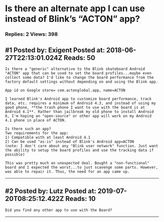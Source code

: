 # Is there an alternate app I can use instead of Blink&rsquo;s &ldquo;ACTON&rdquo; app?

### Replies: 2 Views: 398

## \#1 Posted by: Exigent Posted at: 2018-06-27T22:13:01.024Z Reads: 50

```
Is there a "generic" alternative to the Blink skateboard Android "ACTON" app that can be used to set the board profiles...maybe even collect some data? I'd like to change the board performance from the factory default settings without depending on and using the Blink app.

App id on Google store= com.actonglobal.app, name=ACTON

I learned Blink's Android app to customize board performance, track data, etc. requires a minimum of Android 4.3, and instead of using my good phone, **the trash phone I want to use with the board is at Android 4.1**. Rather than jailbreak my old phone to install Android 6, I'm hoping an "open-source" or other app will work on my Android 4.1 phone in place of ACTON.

Is there such an app?
Two requirements for the app:
1) Compatible with at least Android 4.1
2) Can be used "as-is" instead of Blink's Android app=ACTON
(note: I don't care about any "Blink user network" function. Just want the ability to setup the board profiles and use the tracking data if possible)

This was pretty much an unexpected deal. Bought a "non-functional" board and I expected the worst...to just scavenge some parts. However, was able to repair it. Thus, the need for an app came up.
```

---
## \#2 Posted by: Lutz Posted at: 2019-07-20T08:25:12.422Z Reads: 10

```
Did you find any other app to use with the Board?
```

---
